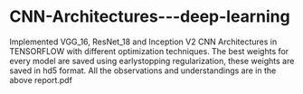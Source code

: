 # CNN-Architectures---deep-learning
Implemented VGG_16, ResNet_18 and Inception V2 CNN Architectures in TENSORFLOW with different optimization techniques. The best weights for every model are saved using earlystopping regularization, these weights are saved in hd5 format. All the observations and understandings are in the above report.pdf
